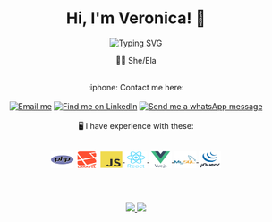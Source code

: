 
<div align="center">

<!--
**veronica-silva/veronica-silva** is a ✨ _special_ ✨ repository because its `README.md` (this file) appears on your GitHub profile.

Here are some ideas to get you started:
-->

# Hi, I'm Veronica! 👋
[![Typing SVG](https://readme-typing-svg.demolab.com?font=Fira+Code&weight=500&size=30&pause=1000&color=005DF7&width=435&lines=Veronica+Silva;FullStack+Developer;Always+Learning)](https://git.io/typing-svg)
<br>

:rainbow_flag: She/Ela

</div>
<br>

<div style="display: inline_block">

<div style="display: inline_block">
<div align="center">
  :iphone: Contact me here: 
  <div style="display: inline_block"><br>
    <a href="mailto:veronica.lima.silva@uni9.edu.br" target="_blank"><img src="https://img.shields.io/badge/-Gmail-%23333?style=for-the-badge&logo=gmail&logoColor=white" alt="Email me" title="Email me"></a>
    <a href="https://www.linkedin.com/in/veronica-l-silva/" target="_blank"><img src="https://img.shields.io/badge/-LinkedIn-%230077B5?style=for-the-badge&logo=linkedin&logoColor=white"  title="Find me on LinkedIn" target="_blank"></a> 
    <a href="https://api.whatsapp.com/send?phone=5511977370011" target="_blank"><img src="https://img.shields.io/badge/WhatsApp-25D366?style=for-the-badge&logo=whatsapp&logoColor=white" title="Send me a whatsApp message" target="_blank"></a>
    </div>
</div> <br>

<div align="center"
     <p> 🖥️ I have experience with these: </p>
  <div style="display: inline_block"><br>
   <a href="https://www.linkedin.com/in/veronica-l-silva/" ><img align="center" alt="php" title="php" height="30" width="40" src="https://raw.githubusercontent.com/devicons/devicon/master/icons/php/php-original.svg"></a>
   <a href="https://www.linkedin.com/in/veronica-l-silva/"><img align="center" alt="Laravel" title="Laravel" height="30" width="40" src="https://raw.githubusercontent.com/devicons/devicon/master/icons/laravel/laravel-plain-wordmark.svg"></a>
   <a href="https://www.linkedin.com/in/veronica-l-silva/"> <img align="center" alt="JavaScript" title="JavaScript" height="30" width="40" src="https://raw.githubusercontent.com/devicons/devicon/master/icons/javascript/javascript-original.svg"> </a>
   <a href="https://www.linkedin.com/in/veronica-l-silva/"> <img align="center" alt="ReactJS" title="ReactJS" height="30" width="40" src="https://github.com/devicons/devicon/blob/v2.15.1/icons/react/react-original-wordmark.svg" />  </a>
   <a href="https://www.linkedin.com/in/veronica-l-silva/"> <img align="center" alt="VueJs" title="VueJS" height="30" width="40" src="https://github.com/devicons/devicon/blob/v2.15.1/icons/vuejs/vuejs-original-wordmark.svg" />  </a>
      <a href="https://www.linkedin.com/in/veronica-l-silva/"> <img align="center" alt="MySQL" title="MySQL" height="30" width="40" src="https://github.com/devicons/devicon/blob/v2.15.1/icons/mysql/mysql-original-wordmark.svg" />  </a>
    </a>
      <a href="https://www.linkedin.com/in/veronica-l-silva/"> <img align="center" alt="JQuery" title="JQuery" height="30" width="40" src="https://github.com/devicons/devicon/blob/v2.15.1/icons/jquery/jquery-original-wordmark.svg" />  </a>
 </div>
 </div>

<br><br>

<div align="center">
    <a href="https://www.linkedin.com/in/veronica-l-silva/" title="Watch me fly">
    <img height="150em" src="https://github-readme-stats.vercel.app/api?username=veronica-silva&show_icons=true&theme=github_dark_dimmed&include_all_commits=true&count_private=true"/>
    <img height="150em" src="https://github-readme-stats.vercel.app/api/top-langs/?username=veronica-silva&layout=compact&langs_count=7&theme=github_dark_dimmed"/>
</div>
